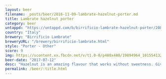 ```yaml
---
layout: beer
filename: _posts/beer/2016-11-09-lambrate-hazelnut-porter.md
title: Lambrate hazelnut porter
category: beer
untappd: "https://untappd.com/b/birrificio-lambrate-hazelnut-porter/2088254"
country: "Italy"
brewery: "Birrificio Lambrate"
breweryURL: "/brewery/birrificio-lambrate.html"
style: "Porter - Other"
score: 9
img: https://scontent.xx.fbcdn.net/v/t1.0-0/p480x480/19894964_10155413282868745_2382469259806849987_n.jpg?oh=a5bed223987591431ae942e024d00a4c&oe=5AF8C6F8
beer-date: "2017-07-12"
desc: "Hazelnut is an amazing flavour that works without sweetness. Gives you exactly what you so for"
permalink: /beer/:title.html
---
```

